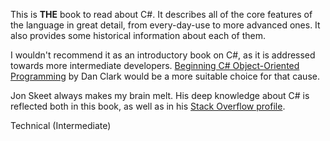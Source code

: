 This is **THE** book to read about C#. It describes all of the core features of the language in great detail, from every-day-use to more advanced ones. It also provides some historical information about each of them.

I wouldn't recommend it as an introductory book on C#, as it is addressed towards more intermediate developers. [Beginning C# Object-Oriented Programming](http://geni.us/beginningcsharp) by Dan Clark would be a more suitable choice for that cause.

Jon Skeet always makes my brain melt. His deep knowledge about C# is reflected both in this book, as well as in his [Stack Overflow profile](http://stackoverflow.com/users/22656/jon-skeet).

<span class="label label-default">Technical (Intermediate)</span>